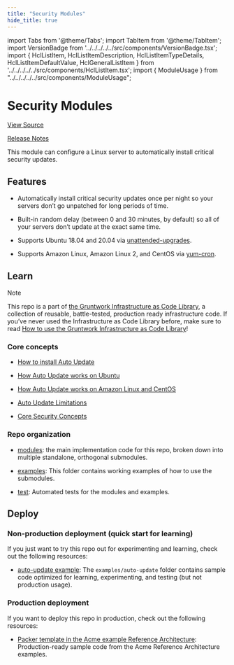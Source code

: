 ```yaml
---
title: "Security Modules"
hide_title: true
---
```


import Tabs from '@theme/Tabs';
import TabItem from '@theme/TabItem';
import VersionBadge from '../../../../../src/components/VersionBadge.tsx';
import { HclListItem, HclListItemDescription, HclListItemTypeDetails, HclListItemDefaultValue, HclGeneralListItem } from '../../../../../src/components/HclListItem.tsx';
import { ModuleUsage } from "../../../../../src/components/ModuleUsage";

<VersionBadge repoTitle="Security Modules" version="0.70.1" lastModifiedVersion="0.65.9"/>

# Security Modules

<a href="https://github.com/gruntwork-io/terraform-aws-security/tree/v0.70.1/modules/auto-update" className="link-button" title="View the source code for this module in GitHub.">View Source</a>

<a href="https://github.com/gruntwork-io/terraform-aws-security/releases/tag/v0.65.9" className="link-button" title="Release notes for only versions which impacted this module.">Release Notes</a>

This module can configure a Linux server to automatically install critical security updates.

## Features

*   Automatically install critical security updates once per night so your servers don’t go unpatched for long periods of time.

*   Built-in random delay (between 0 and 30 minutes, by default) so all of your servers don’t update at the exact same time.

*   Supports Ubuntu 18.04 and 20.04 via [unattended-upgrades](https://help.ubuntu.com/lts/serverguide/automatic-updates.html).

*   Supports Amazon Linux, Amazon Linux 2, and CentOS via [yum-cron](http://man7.org/linux/man-pages/man8/yum-cron.8.html).

## Learn

Note

This repo is a part of [the Gruntwork Infrastructure as Code Library](https://gruntwork.io/infrastructure-as-code-library/), a collection of reusable, battle-tested, production ready infrastructure code. If you’ve never used the Infrastructure as Code Library before, make sure to read [How to use the Gruntwork Infrastructure as Code Library](https://gruntwork.io/guides/foundations/how-to-use-gruntwork-infrastructure-as-code-library/)!

### Core concepts

*   [How to install Auto Update](https://github.com/gruntwork-io/terraform-aws-security/tree/v0.70.1/modules/auto-update/core-concepts.md#installation)

*   [How Auto Update works on Ubuntu](https://github.com/gruntwork-io/terraform-aws-security/tree/v0.70.1/modules/auto-update/core-concepts.md#ubuntu-support)

*   [How Auto Update works on Amazon Linux and CentOS](https://github.com/gruntwork-io/terraform-aws-security/tree/v0.70.1/modules/auto-update/core-concepts.md#amazon-linux-and-centos-support)

*   [Auto Update Limitations](https://github.com/gruntwork-io/terraform-aws-security/tree/v0.70.1/modules/auto-update/core-concepts.md#limitations)

*   [Core Security Concepts](https://github.com/gruntwork-io/terraform-aws-security/tree/v0.70.1/README.adoc#core-concepts)

### Repo organization

*   [modules](https://github.com/gruntwork-io/terraform-aws-security/tree/v0.70.1/modules): the main implementation code for this repo, broken down into multiple standalone, orthogonal submodules.

*   [examples](https://github.com/gruntwork-io/terraform-aws-security/tree/v0.70.1/examples): This folder contains working examples of how to use the submodules.

*   [test](https://github.com/gruntwork-io/terraform-aws-security/tree/v0.70.1/test): Automated tests for the modules and examples.

## Deploy

### Non-production deployment (quick start for learning)

If you just want to try this repo out for experimenting and learning, check out the following resources:

*   [auto-update example](https://github.com/gruntwork-io/terraform-aws-security/tree/v0.70.1/examples/auto-update): The `examples/auto-update` folder contains sample code optimized for learning, experimenting, and testing (but not production usage).

### Production deployment

If you want to deploy this repo in production, check out the following resources:

*   [Packer template in the Acme example Reference Architecture](https://github.com/gruntwork-io/infrastructure-modules-multi-account-acme/blob/main/services/eks-cluster/packer/eks-node.json): Production-ready sample code from the Acme Reference Architecture examples.


<!-- ##DOCS-SOURCER-START
{
  "originalSources": [
    "https://github.com/gruntwork-io/terraform-aws-security/tree/v0.70.1/modules/auto-update/readme.adoc",
    "https://github.com/gruntwork-io/terraform-aws-security/tree/v0.70.1/modules/auto-update/variables.tf",
    "https://github.com/gruntwork-io/terraform-aws-security/tree/v0.70.1/modules/auto-update/outputs.tf"
  ],
  "sourcePlugin": "module-catalog-api",
  "hash": "0068a6e0714c3f2fb3e97ec90f37178d"
}
##DOCS-SOURCER-END -->
